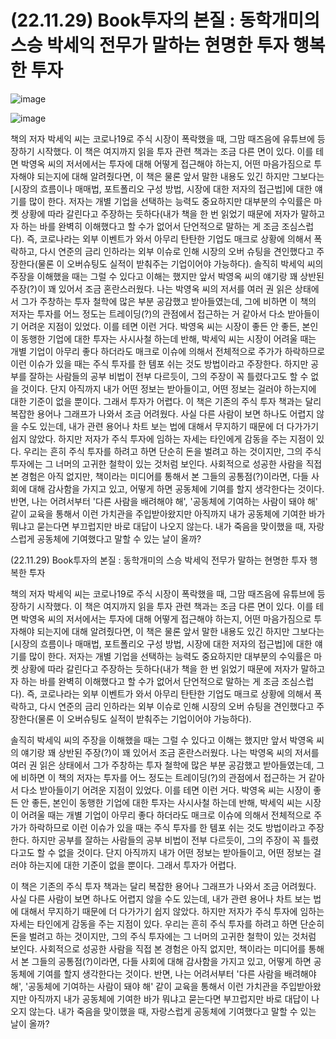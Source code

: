 # (22.11.29) Book투자의 본질 : 동학개미의 스승 박세익 전무가 말하는 현명한 투자 행복한 투자

![image](https://user-images.githubusercontent.com/43941383/204282180-ddda6ac2-886c-4246-9c0a-638c73766b30.jpeg)

![image](https://user-images.githubusercontent.com/43941383/204282180-ddda6ac2-886c-4246-9c0a-638c73766b30.jpeg)

책의 저자 박세익 씨는 코로나19로 주식 시장이 폭락했을 때, 그맘 때즈음에 유튜브에 등장하기 시작했다. 이 책은 여지까지 읽을 투자 관련 책과는 조금 다른 면이 있다. 이를 테면 박영옥 씨의 저서에서는 투자에 대해 어떻게 접근해야 하는지, 어떤 마음가짐으로 투자해야 되는지에 대해 알려줬다면, 이 책은 물론 앞서 말한 내용도 있긴 하지만 그보다는 [시장의 흐름이나 매매법, 포트폴리오 구성 방법, 시장에 대한 저자의 접근법]에 대한 얘기를 많이 한다. 저자는 개별 기업을 선택하는 능력도 중요하지만 대부분의 수익률은 마켓 상황에 따라 갈린다고 주장하는 듯하다(내가 책을 한 번 읽었기 때문에 저자가 말하고자 하는 바를 완벽히 이해했다고 할 수가 없어서 단언적으로 말하는 게 조금 조심스럽다). 즉, 코로나라는 외부 이벤트가 와서 아무리 탄탄한 기업도 매크로 상황에 의해서 폭락하고, 다시 연준의 금리 인하라는 외부 이슈로 인해 시장의 오버 슈팅을 견인했다고 주장한다(물론 이 오버슈팅도 실적이 받춰주는 기업이어야 가능하다).
솔직히 박세익 씨의 주장을 이해했을 때는 그럴 수 있다고 이해는 했지만 앞서 박영옥 씨의 얘기랑 꽤 상반된 주장(?)이 꽤 있어서 조금 혼란스러웠다. 나는 박영옥 씨의 저서를 여러 권 읽은 상태에서 그가 주창하는 투자 철학에 많은 부분 공감했고 받아들였는데, 그에 비하면 이 책의 저자는 투자를 어느 정도는 트레이딩(?)의 관점에서 접근하는 거 같아서 다소 받아들이기 어려운 지점이 있었다. 이를 테면 이런 거다. 박영옥 씨는 시장이 좋든 안 좋든, 본인이 동행한 기업에 대한 투자는 사시사철 하는데 반해, 박세익 씨는 시장이 어려울 때는 개별 기업이 아무리 좋다 하더라도 매크로 이슈에 의해서 전체적으로 주가가 하락하므로 이런 이슈가 있을 때는 주식 투자를 한 템포 쉬는 것도 방법이라고 주장한다. 하지만 공부를 잘하는 사람들의 공부 비법이 전부 다르듯이, 그의 주장이 꼭 틀렸다고도 할 수 없을 것이다. 단지 아직까지 내가 어떤 정보는 받아들이고, 어떤 정보는 걸러야 하는지에 대한 기준이 없을 뿐이다. 그래서 투자가 어렵다.
이 책은 기존의 주식 투자 책과는 달리 복잡한 용어나 그래프가 나와서 조금 어려웠다. 사실 다른 사람이 보면 하나도 어렵지 않을 수도 있는데, 내가 관련 용어나 차트 보는 법에 대해서 무지하기 때문에 더 다가가기 쉽지 않았다. 하지만 저자가 주식 투자에 임하는 자세는 타인에게 감동을 주는 지점이 있다. 우리는 흔히 주식 투자를 하려고 하면 단순히 돈을 벌려고 하는 것이지만, 그의 주식 투자에는 그 너머의 고귀한 철학이 있는 것처럼 보인다. 사회적으로 성공한 사람을 직접 본 경험은 아직 없지만, 책이라는 미디어를 통해서 본 그들의 공통점(?)이라면, 다들 사회에 대해 감사함을 가지고 있고, 어떻게 하면 공동체에 기여를 할지 생각한다는 것이다. 반면, 나는 어려서부터 '다른 사람을 배려해야 해', '공동체에 기여하는 사람이 돼야 해' 같이 교육을 통해서 이런 가치관을 주입받아왔지만 아직까지 내가 공동체에 기여한 바가 뭐냐고 묻는다면 부끄럽지만 바로 대답이 나오지 않는다. 내가 죽음을 맞이했을 때, 자랑스럽게 공동체에 기여했다고 말할 수 있는 날이 올까?

(22.11.29) Book투자의 본질 : 동학개미의 스승 박세익 전무가 말하는 현명한 투자 행복한 투자

책의 저자 박세익 씨는 코로나19로 주식 시장이 폭락했을 때, 그맘 때즈음에 유튜브에 등장하기 시작했다. 이 책은 여지까지 읽을 투자 관련 책과는 조금 다른 면이 있다. 이를 테면 박영옥 씨의 저서에서는 투자에 대해 어떻게 접근해야 하는지, 어떤 마음가짐으로 투자해야 되는지에 대해 알려줬다면, 이 책은 물론 앞서 말한 내용도 있긴 하지만 그보다는 [시장의 흐름이나 매매법, 포트폴리오 구성 방법, 시장에 대한 저자의 접근법]에 대한 얘기를 많이 한다. 저자는 개별 기업을 선택하는 능력도 중요하지만 대부분의 수익률은 마켓 상황에 따라 갈린다고 주장하는 듯하다(내가 책을 한 번 읽었기 때문에 저자가 말하고자 하는 바를 완벽히 이해했다고 할 수가 없어서 단언적으로 말하는 게 조금 조심스럽다). 즉, 코로나라는 외부 이벤트가 와서 아무리 탄탄한 기업도 매크로 상황에 의해서 폭락하고, 다시 연준의 금리 인하라는 외부 이슈로 인해 시장의 오버 슈팅을 견인했다고 주장한다(물론 이 오버슈팅도 실적이 받춰주는 기업이어야 가능하다).

솔직히 박세익 씨의 주장을 이해했을 때는 그럴 수 있다고 이해는 했지만 앞서 박영옥 씨의 얘기랑 꽤 상반된 주장(?)이 꽤 있어서 조금 혼란스러웠다. 나는 박영옥 씨의 저서를 여러 권 읽은 상태에서 그가 주창하는 투자 철학에 많은 부분 공감했고 받아들였는데, 그에 비하면 이 책의 저자는 투자를 어느 정도는 트레이딩(?)의 관점에서 접근하는 거 같아서 다소 받아들이기 어려운 지점이 있었다. 이를 테면 이런 거다. 박영옥 씨는 시장이 좋든 안 좋든, 본인이 동행한 기업에 대한 투자는 사시사철 하는데 반해, 박세익 씨는 시장이 어려울 때는 개별 기업이 아무리 좋다 하더라도 매크로 이슈에 의해서 전체적으로 주가가 하락하므로 이런 이슈가 있을 때는 주식 투자를 한 템포 쉬는 것도 방법이라고 주장한다. 하지만 공부를 잘하는 사람들의 공부 비법이 전부 다르듯이, 그의 주장이 꼭 틀렸다고도 할 수 없을 것이다. 단지 아직까지 내가 어떤 정보는 받아들이고, 어떤 정보는 걸러야 하는지에 대한 기준이 없을 뿐이다. 그래서 투자가 어렵다.

이 책은 기존의 주식 투자 책과는 달리 복잡한 용어나 그래프가 나와서 조금 어려웠다. 사실 다른 사람이 보면 하나도 어렵지 않을 수도 있는데, 내가 관련 용어나 차트 보는 법에 대해서 무지하기 때문에 더 다가가기 쉽지 않았다. 하지만 저자가 주식 투자에 임하는 자세는 타인에게 감동을 주는 지점이 있다. 우리는 흔히 주식 투자를 하려고 하면 단순히 돈을 벌려고 하는 것이지만, 그의 주식 투자에는 그 너머의 고귀한 철학이 있는 것처럼 보인다. 사회적으로 성공한 사람을 직접 본 경험은 아직 없지만, 책이라는 미디어를 통해서 본 그들의 공통점(?)이라면, 다들 사회에 대해 감사함을 가지고 있고, 어떻게 하면 공동체에 기여를 할지 생각한다는 것이다. 반면, 나는 어려서부터 '다른 사람을 배려해야 해', '공동체에 기여하는 사람이 돼야 해' 같이 교육을 통해서 이런 가치관을 주입받아왔지만 아직까지 내가 공동체에 기여한 바가 뭐냐고 묻는다면 부끄럽지만 바로 대답이 나오지 않는다. 내가 죽음을 맞이했을 때, 자랑스럽게 공동체에 기여했다고 말할 수 있는 날이 올까?

